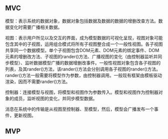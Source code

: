 ## MVC

模型：表示系统的数据对象，数据对象包括数据及数据的数据的增删改查方法。数据变化时需要广播相关数据。

视图：表示用户所见以及交互的界面，成为模型数据的可视化呈现，视图对象可能包含其中的子视图，运用组合模式将所有子视图整合成一个一般性视图。各子视图共享同一个数据模型。单个子视图包含DOM元素、DOM元素的绑定事件、DOM元素的增删改方法、子视图的rander\(\)方法、广播视图的变化（由控制器监听并同步模型）、监听数据模型广播的数据增删改事件。一般性视图对象包含各子视图的列表，及其rander\(\)方法，该rander\(\)方法会分别调用各子视图的rander\(\)方法。rander\(\)方法一般需要将模型作为参数，由控制器调用。一般现有框架由模板驱动渲染，因而不需要rander\(\)方法。

控制器：连接模型与视图，将模型和视图作为参数传入。模型和视图作为控制器对象的成员，监听视图的变化，并同步模型数据。

消息在系统中的传输是从视图至控制器、至模型，然后，模型会广播发布一个事件，更新视图。

## MVP



